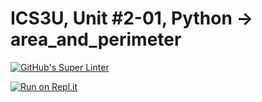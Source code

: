 # ICS3U, Unit #2-01, Python → area_and_perimeter
[![GitHub's Super Linter](https://github.com/Mr-Coxall/ICS3U-Unit2-01-Python-area_and_perimeter/workflows/GitHub's%20Super%20Linter/badge.svg)](https://github.com/Mr-Coxall/ICS3U-Unit2-01-Python-area_and_perimeter/actions)

[![Run on Repl.it](https://repl.it/badge/github/Mr-Coxall/ICS3U-Unit2-01-Python-area_and_perimeter)](https://repl.it/github/Mr-Coxall/ICS3U-Unit2-01-Python-area_and_perimeter)